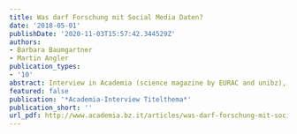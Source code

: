 ```yaml
---
title: Was darf Forschung mit Social Media Daten?
date: '2018-05-01'
publishDate: '2020-11-03T15:57:42.344529Z'
authors:
- Barbara Baumgartner
- Martin Angler
publication_types:
- '10'
abstract: Interview in Academia (science magazine by EURAC and unibz), Bolzano, Italy
featured: false
publication: '*Academia-Interview Titelthema*'
publication_short: ''
url_pdf: http://www.academia.bz.it/articles/was-darf-forschung-mit-social-media-daten
---
```


